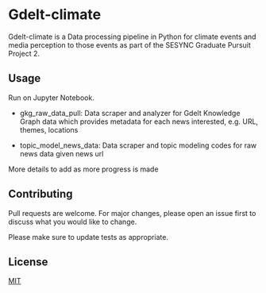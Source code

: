 # Gdelt-climate

Gdelt-climate is a Data processing pipeline in Python for climate events and media perception to those events as part of the SESYNC Graduate Pursuit Project 2.



## Usage

Run on Jupyter Notebook.

- gkg_raw_data_pull: Data scraper and analyzer for Gdelt Knowledge Graph data which provides metadata for each news interested, e.g. URL, themes, locations

- topic_model_news_data: Data scraper and topic modeling codes for raw news data given news url

More details to add as more progress is made

## Contributing
Pull requests are welcome. For major changes, please open an issue first to discuss what you would like to change.

Please make sure to update tests as appropriate.

## License
[MIT](https://choosealicense.com/licenses/mit/)